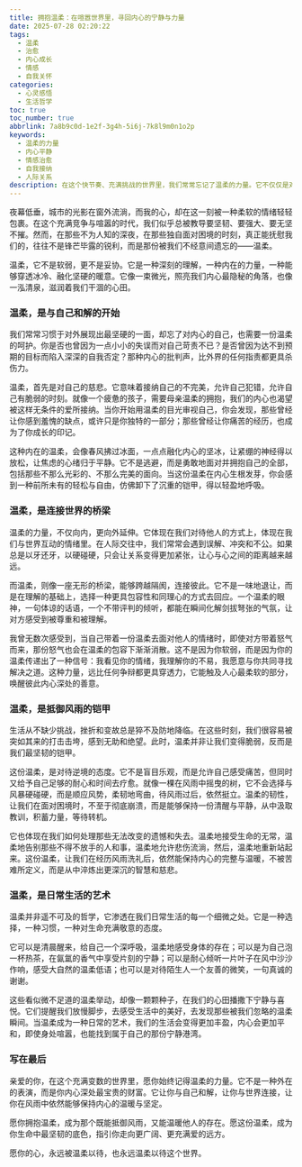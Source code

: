 ```yaml
---
title: 拥抱温柔：在喧嚣世界里，寻回内心的宁静与力量
date: 2025-07-28 02:20:22
tags:
  - 温柔
  - 治愈
  - 内心成长
  - 情感
  - 自我关怀
categories:
  - 心灵感悟
  - 生活哲学
toc: true
toc_number: true
abbrlink: 7a8b9c0d-1e2f-3g4h-5i6j-7k8l9m0n1o2p
keywords:
  - 温柔的力量
  - 内心平静
  - 情感治愈
  - 自我接纳
  - 人际关系
description: 在这个快节奏、充满挑战的世界里，我们常常忘记了温柔的力量。它不仅仅是对他人的善意，更是对自己的慈悲，对生活的深刻理解。这篇文章将带你一起探索温柔的真谛，如何在喧嚣中寻回内心的宁静，用温柔滋养生命，让它成为我们抵御风雨、连接彼此的强大力量。
---
```


夜幕低垂，城市的光影在窗外流淌，而我的心，却在这一刻被一种柔软的情绪轻轻包裹。在这个充满竞争与喧嚣的时代，我们似乎总被教导要坚韧、要强大、要无坚不摧。然而，在那些不为人知的深夜，在那些独自面对困境的时刻，真正能抚慰我们的，往往不是锋芒毕露的锐利，而是那份被我们不经意间遗忘的——温柔。

温柔，它不是软弱，更不是妥协。它是一种深刻的理解，一种内在的力量，一种能够穿透冰冷、融化坚硬的暖意。它像一束微光，照亮我们内心最隐秘的角落，也像一泓清泉，滋润着我们干涸的心田。

### 温柔，是与自己和解的开始

我们常常习惯于对外展现出最坚硬的一面，却忘了对内心的自己，也需要一份温柔的呵护。你是否也曾因为一点小小的失误而对自己苛责不已？是否曾因为达不到预期的目标而陷入深深的自我否定？那种内心的批判声，比外界的任何指责都更具杀伤力。

温柔，首先是对自己的慈悲。它意味着接纳自己的不完美，允许自己犯错，允许自己有脆弱的时刻。就像一个疲惫的孩子，需要母亲温柔的拥抱，我们的内心也渴望被这样无条件的爱所接纳。当你开始用温柔的目光审视自己，你会发现，那些曾经让你感到羞愧的缺点，或许只是你独特的一部分；那些曾经让你痛苦的经历，也成为了你成长的印记。

这种内在的温柔，会像春风拂过冰面，一点点融化内心的坚冰，让紧绷的神经得以放松，让焦虑的心绪归于平静。它不是逃避，而是勇敢地面对并拥抱自己的全部，包括那些不那么光彩的、不那么完美的面向。当这份温柔在内心生根发芽，你会感到一种前所未有的轻松与自由，仿佛卸下了沉重的铠甲，得以轻盈地呼吸。

### 温柔，是连接世界的桥梁

温柔的力量，不仅向内，更向外延伸。它体现在我们对待他人的方式上，体现在我们与世界互动的情绪里。在人际交往中，我们常常会遇到误解、冲突和不公。如果总是以牙还牙，以硬碰硬，只会让关系变得更加紧张，让心与心之间的距离越来越远。

而温柔，则像一座无形的桥梁，能够跨越隔阂，连接彼此。它不是一味地退让，而是在理解的基础上，选择一种更具包容性和同理心的方式去回应。一个温柔的眼神，一句体谅的话语，一个不带评判的倾听，都能在瞬间化解剑拔弩张的气氛，让对方感受到被尊重和被理解。

我曾无数次感受到，当自己带着一份温柔去面对他人的情绪时，即使对方带着怒气而来，那份怒气也会在温柔的包容下渐渐消散。这不是因为你软弱，而是因为你的温柔传递出了一种信号：我看见你的情绪，我理解你的不易，我愿意与你共同寻找解决之道。这种力量，远比任何争辩都更具穿透力，它能触及人心最柔软的部分，唤醒彼此内心深处的善意。

### 温柔，是抵御风雨的铠甲

生活从不缺少挑战，挫折和变故总是猝不及防地降临。在这些时刻，我们很容易被突如其来的打击击垮，感到无助和绝望。此时，温柔并非让我们变得脆弱，反而是我们最坚韧的铠甲。

这份温柔，是对待逆境的态度。它不是盲目乐观，而是允许自己感受痛苦，但同时又给予自己足够的耐心和时间去疗愈。就像一棵在风雨中摇曳的树，它不会选择与风暴硬碰硬，而是顺应风势，柔韧地弯曲，待风雨过后，依然挺立。温柔的韧性，让我们在面对困境时，不至于彻底崩溃，而是能够保持一份清醒与平静，从中汲取教训，积蓄力量，等待转机。

它也体现在我们如何处理那些无法改变的遗憾和失去。温柔地接受生命的无常，温柔地告别那些不得不放手的人和事，温柔地允许悲伤流淌，然后，温柔地重新站起来。这份温柔，让我们在经历风雨洗礼后，依然能保持内心的完整与温暖，不被苦难所定义，而是从中淬炼出更深沉的智慧和慈悲。

### 温柔，是日常生活的艺术

温柔并非遥不可及的哲学，它渗透在我们日常生活的每一个细微之处。它是一种选择，一种习惯，一种对生命充满敬意的态度。

它可以是清晨醒来，给自己一个深呼吸，温柔地感受身体的存在；可以是为自己泡一杯热茶，在氤氲的香气中享受片刻的宁静；可以是耐心倾听一片叶子在风中沙沙作响，感受大自然的温柔低语；也可以是对待陌生人一个友善的微笑，一句真诚的谢谢。

这些看似微不足道的温柔举动，却像一颗颗种子，在我们的心田播撒下宁静与喜悦。它们提醒我们放慢脚步，去感受生活中的美好，去发现那些被我们忽略的温柔瞬间。当温柔成为一种日常的艺术，我们的生活会变得更加丰盈，内心会更加平和，即使身处喧嚣，也能找到属于自己的那份宁静港湾。

### 写在最后

亲爱的你，在这个充满变数的世界里，愿你始终记得温柔的力量。它不是一种外在的表演，而是你内心深处最宝贵的财富。它让你与自己和解，让你与世界连接，让你在风雨中依然能够保持内心的温暖与坚定。

愿你拥抱温柔，成为那个既能抵御风雨，又能温暖他人的存在。愿这份温柔，成为你生命中最坚韧的底色，指引你走向更广阔、更充满爱的远方。

愿你的心，永远被温柔以待，也永远温柔以待这个世界。